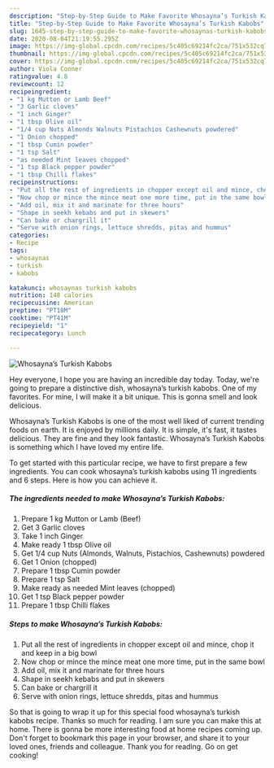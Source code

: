 ```yaml
---
description: "Step-by-Step Guide to Make Favorite Whosayna’s Turkish Kabobs"
title: "Step-by-Step Guide to Make Favorite Whosayna’s Turkish Kabobs"
slug: 1645-step-by-step-guide-to-make-favorite-whosaynas-turkish-kabobs
date: 2020-08-04T21:19:55.295Z
image: https://img-global.cpcdn.com/recipes/5c405c69214fc2ca/751x532cq70/whosaynas-turkish-kabobs-recipe-main-photo.jpg
thumbnail: https://img-global.cpcdn.com/recipes/5c405c69214fc2ca/751x532cq70/whosaynas-turkish-kabobs-recipe-main-photo.jpg
cover: https://img-global.cpcdn.com/recipes/5c405c69214fc2ca/751x532cq70/whosaynas-turkish-kabobs-recipe-main-photo.jpg
author: Viola Conner
ratingvalue: 4.8
reviewcount: 12
recipeingredient:
- "1 kg Mutton or Lamb Beef"
- "3 Garlic cloves"
- "1 inch Ginger"
- "1 tbsp Olive oil"
- "1/4 cup Nuts Almonds Walnuts Pistachios Cashewnuts powdered"
- "1 Onion chopped"
- "1 tbsp Cumin powder"
- "1 tsp Salt"
- "as needed Mint leaves chopped"
- "1 tsp Black pepper powder"
- "1 tbsp Chilli flakes"
recipeinstructions:
- "Put all the rest of ingredients in chopper except oil and mince, chop it and keep in a big bowl"
- "Now chop or mince the mince meat one more time, put in the same bowl"
- "Add oil, mix it and marinate for three hours"
- "Shape in seekh kebabs and put in skewers"
- "Can bake or chargrill it"
- "Serve with onion rings, lettuce shredds, pitas and hummus"
categories:
- Recipe
tags:
- whosaynas
- turkish
- kabobs

katakunci: whosaynas turkish kabobs 
nutrition: 148 calories
recipecuisine: American
preptime: "PT18M"
cooktime: "PT41M"
recipeyield: "1"
recipecategory: Lunch

---
```



![Whosayna’s Turkish Kabobs](https://img-global.cpcdn.com/recipes/5c405c69214fc2ca/751x532cq70/whosaynas-turkish-kabobs-recipe-main-photo.jpg)

Hey everyone, I hope you are having an incredible day today. Today, we're going to prepare a distinctive dish, whosayna’s turkish kabobs. One of my favorites. For mine, I will make it a bit unique. This is gonna smell and look delicious.



Whosayna’s Turkish Kabobs is one of the most well liked of current trending foods on earth. It is enjoyed by millions daily. It is simple, it's fast, it tastes delicious. They are fine and they look fantastic. Whosayna’s Turkish Kabobs is something which I have loved my entire life.


To get started with this particular recipe, we have to first prepare a few ingredients. You can cook whosayna’s turkish kabobs using 11 ingredients and 6 steps. Here is how you can achieve it.

<!--inarticleads1-->

##### The ingredients needed to make Whosayna’s Turkish Kabobs:

1. Prepare 1 kg Mutton or Lamb (Beef)
1. Get 3 Garlic cloves
1. Take 1 inch Ginger
1. Make ready 1 tbsp Olive oil
1. Get 1/4 cup Nuts (Almonds, Walnuts, Pistachios, Cashewnuts) powdered
1. Get 1 Onion (chopped)
1. Prepare 1 tbsp Cumin powder
1. Prepare 1 tsp Salt
1. Make ready as needed Mint leaves (chopped)
1. Get 1 tsp Black pepper powder
1. Prepare 1 tbsp Chilli flakes




<!--inarticleads2-->

##### Steps to make Whosayna’s Turkish Kabobs:

1. Put all the rest of ingredients in chopper except oil and mince, chop it and keep in a big bowl
1. Now chop or mince the mince meat one more time, put in the same bowl
1. Add oil, mix it and marinate for three hours
1. Shape in seekh kebabs and put in skewers
1. Can bake or chargrill it
1. Serve with onion rings, lettuce shredds, pitas and hummus




So that is going to wrap it up for this special food whosayna’s turkish kabobs recipe. Thanks so much for reading. I am sure you can make this at home. There is gonna be more interesting food at home recipes coming up. Don't forget to bookmark this page in your browser, and share it to your loved ones, friends and colleague. Thank you for reading. Go on get cooking!
